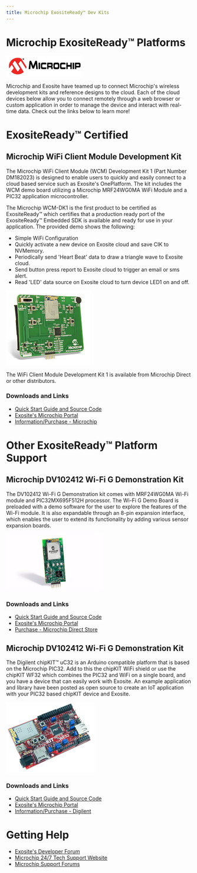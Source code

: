 ```yaml
---
title: Microchip ExositeReady™ Dev Kits
---
```


# Microchip ExositeReady™ Platforms

![Microchip](../assets/microchip_logo.png)

Microchip and Exosite have teamed up to connect Microchip's wireless development kits and reference designs to the cloud. Each of the cloud devices below allow you to connect remotely through a web browser or custom application in order to manage the device and interact with real-time data. Check out the links below to learn more!

# ExositeReady™ Certified
## Microchip WiFi Client Module Development Kit

The Microchip WiFi Client Module (WCM) Development Kit 1 (Part Number DM182023) is designed to enable users to quickly and easily connect to a cloud based service such as Exosite's OnePlatform. The kit includes the WCM demo board utilizing a Microchip MRF24WG0MA WiFi Module and a PIC32 application microcontroller.

The Microchip WCM-DK1 is the first product to be certified as ExositeReady™ which certifies that a production ready port of the ExositeReady™ Embedded SDK is available and ready for use in your application. The provided demo shows the following:

* Simple WiFi Configuration
* Quickly activate a new device on Exosite cloud and save CIK to NVMemory.
* Periodically send 'Heart Beat' data to draw a triangle wave to Exosite cloud.
* Send button press report to Exosite cloud to trigger an email or sms alert.
* Read 'LED' data source on Exosite cloud to turn device LED1 on and off.

![Microchip WCM-DK1](../assets/DM182020_WCM-Development-kit-1.jpg)

The WiFi Client Module Development Kit 1 is available from Microchip Direct or other distributors.

### Downloads and Links

* [Quick Start Guide and Source Code](https://github.com/exositeready/er_vfp_microchip_wcm)
* [Exosite's Microchip Portal](https://microchip.exosite.com/)
* [Information/Purchase - Microchip](http://www.microchipdirect.com/ProductSearch.aspx?keywords=DM182023)

# Other ExositeReady™ Platform Support

## Microchip DV102412 Wi-Fi G Demonstration Kit
The DV102412 Wi-Fi G Demonstration kit comes with MRF24WG0MA Wi-Fi module and PIC32MX695F512H processor. The Wi-Fi G Demo Board is preloaded with a demo software for the user to explore the features of the Wi-Fi module. It is also expandable through an 8-pin expansion interface, which enables the user to extend its functionality by adding various sensor expansion boards.

![Microchip dv102412](assets/dv102412.png)

### Downloads and Links
* [Quick Start Guide and Source Code](https://github.com/exosite-garage/mcp_dv102412_cloud)
* [Exosite's Microchip Portal](https://microchip.exosite.com/)
* [Purchase - Microchip Direct Store](http://www.microchip.com/Developmenttools/ProductDetails.aspx?PartNO=DV102412)

## Microchip DV102412 Wi-Fi G Demonstration Kit
The Digilent chipKIT™ uC32 is an Arduino compatible platform that is based on the Microchip PIC32.  Add to this the chipKIT WiFi shield or use the chipKIT WF32 which combines the PIC32 and WiFi on a single board, and you have a device that can easily work with Exosite.
An example application and library have been posted as open source to create an IoT application with your PIC32 based chipKIT device and Exosite.

![Microchip chipKIT_WF32](assets/chipKIT_WF32.png)

### Downloads and Links
* [Quick Start Guide and Source Code](https://github.com/exosite-garage/chipkit_wifi_cloud/blob/master/README.md#quick-start)
* [Exosite's Microchip Portal](https://microchip.exosite.com/)
* [Information/Purchase - Digilent](https://store.digilentinc.com/chipkit-wf32-wifi-enabled-microntroller-board-with-uno-r3-headers/)



# Getting Help

* [Exosite's Developer Forum](https://community.exosite.com/c/hardware-platforms/microchip-kits)
* [Microchip 24/7 Tech Support Website](http://www.microchip.com/wwwregister/default.aspx?ReturnURL=http://www.microchip.com/support/hottopics.aspx)
* [Microchip Support Forums](http://www.microchip.com/forums)
